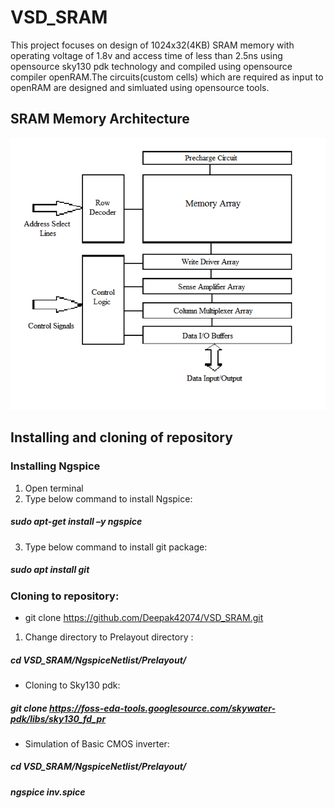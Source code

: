 # VSD_SRAM
This project focuses on design of 1024x32(4KB) SRAM memory with operating voltage of 1.8v 
and access time of less than 2.5ns using opensource sky130 pdk technology and compiled using 
opensource compiler openRAM.The circuits(custom cells) which are required as input to openRAM 
are designed and simluated using opensource tools.

## SRAM Memory Architecture

![](https://github.com/Deepak42074/VSD_SRAM/blob/main/SramMemoryArchitecture/SRAM_memory_architecture.png)

## Installing and cloning of repository
### Installing Ngspice
1. Open terminal
2. Type below command to install Ngspice:
##### sudo apt-get install –y ngspice
3. Type below command to install git package:
##### sudo apt install git
### Cloning to repository:
* git clone https://github.com/Deepak42074/VSD_SRAM.git
1. Change directory to Prelayout directory :
##### cd VSD_SRAM/NgspiceNetlist/Prelayout/
* Cloning to Sky130 pdk: 
##### git clone https://foss-eda-tools.googlesource.com/skywater-pdk/libs/sky130_fd_pr
* Simulation of Basic CMOS inverter:
##### cd VSD_SRAM/NgspiceNetlist/Prelayout/
##### ngspice inv.spice






